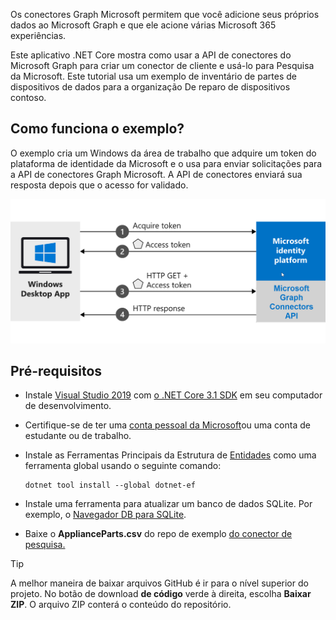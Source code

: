 <!-- markdownlint-disable MD002 MD025 MD041 -->
<!--- # Introduction --->

Os conectores Graph Microsoft permitem que você adicione seus próprios dados ao Microsoft Graph e que ele acione várias Microsoft 365 experiências.

Este aplicativo .NET Core mostra como usar a API de conectores do Microsoft Graph para criar um conector de cliente e usá-lo para Pesquisa da Microsoft. Este tutorial usa um exemplo de inventário de partes de dispositivos de dados para a organização De reparo de dispositivos contoso.

## <a name="how-does-the-sample-work"></a>Como funciona o exemplo?

O exemplo cria um Windows da área de trabalho que adquire um token do plataforma de identidade da Microsoft e o usa para enviar solicitações para a API de conectores Graph Microsoft. A API de conectores enviará sua resposta depois que o acesso for validado.

![Diagrama mostrando o aplicativo Windows adquirir um token e usá-lo para acessar a API de conectores Graph Microsoft](images/connectors-images/build1.png)

## <a name="prerequisites"></a>Pré-requisitos

* Instale [Visual Studio 2019](https://visualstudio.microsoft.com/) com [o .NET Core 3.1 SDK](https://www.microsoft.com/net/download/core) em seu computador de desenvolvimento.
* Certifique-se de ter uma [conta pessoal da Microsoft](https://signup.live.com/)ou uma conta de estudante ou de trabalho.
* Instale as Ferramentas Principais da Estrutura de [Entidades](/ef/core/miscellaneous/cli/dotnet) como uma ferramenta global usando o seguinte comando:

    ```dotnetcli
    dotnet tool install --global dotnet-ef
    ```

* Instale uma ferramenta para atualizar um banco de dados SQLite. Por exemplo, o [Navegador DB para SQLite](https://sqlitebrowser.org/).
* Baixe o **ApplianceParts.csv** do repo de exemplo [do conector de pesquisa.](https://github.com/microsoftgraph/msgraph-search-connector-sample/blob/master/PartsInventoryConnector/ApplianceParts.csv)

> [!TIP]
> A melhor maneira de baixar arquivos GitHub é ir para o nível superior do projeto. No botão de download **de código** verde à direita, escolha **Baixar ZIP**. O arquivo ZIP conterá o conteúdo do repositório.
